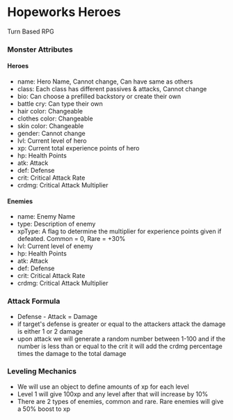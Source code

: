# Hopeworks Heroes
Turn Based RPG

### Monster Attributes
#### Heroes
* name: Hero Name, Cannot change, Can have same as others
* class: Each class has different passives & attacks, Cannot change
* bio: Can choose a prefilled backstory or create their own
* battle cry: Can type their own
* hair color: Changeable
* clothes color: Changeable
* skin color: Changeable
* gender: Cannot change
* lvl: Current level of hero
* xp: Current total experience points of hero
* hp: Health Points
* atk: Attack
* def: Defense
* crit: Critical Attack Rate
* crdmg: Critical Attack Multiplier

#### Enemies
* name: Enemy Name
* type: Description of enemy
* xpType: A flag to determine the multiplier for experience points given if defeated. Common = 0, Rare = +30%
* lvl: Current level of enemy
* hp: Health Points
* atk: Attack
* def: Defense
* crit: Critical Attack Rate
* crdmg: Critical Attack Multiplier


### Attack Formula
* Defense - Attack = Damage
* if target's defense is greater or equal to the attackers attack the damage is either 1 or 2 damage
* upon attack we will generate a random number between 1-100 and if the number is less than or equal to the crit it will add the crdmg percentage times the damage to the total damage

### Leveling Mechanics
* We will use an object to define amounts of xp for each level
* Level 1 will give 100xp and any level after that will increase by 10%
* There are 2 types of enemies, common and rare. Rare enemies will give a 50% boost to xp
